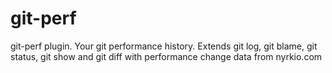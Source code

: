 # git-perf
git-perf plugin. Your git performance history. Extends git log, git blame, git status, git show and git diff with performance change data from nyrkio.com
